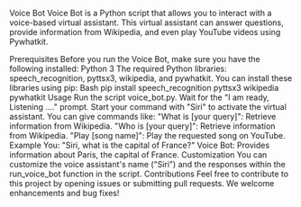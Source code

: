Voice Bot
Voice Bot is a Python script that allows you to interact with a voice-based virtual assistant. This virtual assistant can answer questions, provide information from Wikipedia, and even play YouTube videos using Pywhatkit.

Prerequisites
Before you run the Voice Bot, make sure you have the following installed:
Python 3
The required Python libraries: speech_recognition, pyttsx3, wikipedia, and pywhatkit.
You can install these libraries using pip:
Bash
pip install speech_recognition pyttsx3 wikipedia pywhatkit
Usage
Run the script voice_bot.py.
Wait for the "I am ready, Listening ...." prompt.
Start your command with "Siri" to activate the virtual assistant.
You can give commands like:
"What is [your query]": Retrieve information from Wikipedia.
"Who is [your query]": Retrieve information from Wikipedia.
"Play [song name]": Play the requested song on YouTube.
Example
You: "Siri, what is the capital of France?"
Voice Bot: Provides information about Paris, the capital of France.
Customization
You can customize the voice assistant's name ("Siri") and the responses within the run_voice_bot function in the script.
Contributions
Feel free to contribute to this project by opening issues or submitting pull requests. We welcome enhancements and bug fixes!
